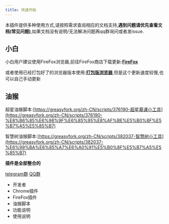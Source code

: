 ```yaml
---
title: 快速开始
---
```


本插件提供多种使用方式,请按照需求查阅相应的文档支持,**遇到问题请优先查看文档(常见问题)**,如果文档没有说明/无法解决问题再qq群询问或者发issue.

## 小白
小白用户建议使用FireFox浏览器,前往FireFox商店下载更新:[**FireFox**](/1-UserGuide/1-2-firefox.html)

或者使用已经打包好了的浏览器版本使用:[**打包版浏览器**](/1-UserGuide/1-1-chrome.html#打包版浏览器),但是这个更新速度较慢,也可以自己手动更新

## 油猴

超星油猴脚本:[https://greasyfork.org/zh-CN/scripts/376190-超星慕课小工具](https://greasyfork.org/zh-CN/scripts/376190-%E8%B6%85%E6%98%9F%E6%85%95%E8%AF%BE%E5%B0%8F%E5%B7%A5%E5%85%B7)

智慧树油猴脚本:[https://greasyfork.org/zh-CN/scripts/382037-智慧树小工具](https://greasyfork.org/zh-CN/scripts/382037-%E6%99%BA%E6%85%A7%E6%A0%91%E5%B0%8F%E5%B7%A5%E5%85%B7)

**插件是全部整合的**

[telegram群](https://t.me/joinchat/MHU8Gg2fP3Q51HLY2wqmQA) [QQ群](https://shang.qq.com/wpa/qunwpa?idkey=9bddd2564d84bd999940de422d1c0c70f87ecaf02fe9d7c60389fc2b376179eb)

- 开发者
- Chrome插件
- FireFox插件
- 油猴脚本
- 功能说明
- 使用说明